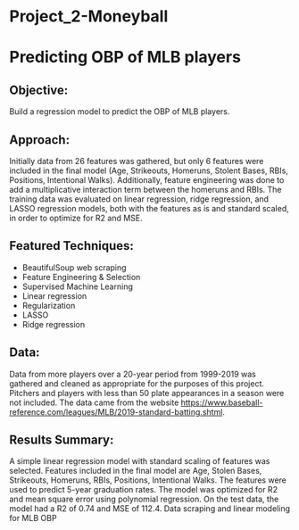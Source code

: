 # Project_2-Moneyball
# Predicting OBP of MLB players

## **Objective:**
Build a regression model to predict the OBP of MLB players.

## **Approach:**
Initially data from 26 features was gathered, but only 6 features were included in the final model (Age, Strikeouts, Homeruns, Stolent Bases, RBIs, Positions, Intentional Walks).  Additionally, feature engineering was done to add a multiplicative interaction term between the homeruns and RBIs.  The training data was evaluated on linear regression, ridge regression, and LASSO regression models, both with the features as is and standard scaled, in order to optimize for R2 and MSE.

## **Featured Techniques:**
- BeautifulSoup web scraping
- Feature Engineering & Selection
- Supervised Machine Learning
- Linear regression
- Regularization
- LASSO
- Ridge regression

## **Data:**
Data from more players over a 20-year period from 1999-2019 was gathered and cleaned as appropriate for the purposes of this project. Pitchers and players with less than 50 plate appearances in a season were not included. The data came from the website https://www.baseball-reference.com/leagues/MLB/2019-standard-batting.shtml.


## **Results Summary:**
A simple linear regression model with standard scaling of features was selected.  Features included in the final model are Age, Stolen Bases, Strikeouts, Homeruns, RBIs, Positions, Intentional Walks. The features were used to predict 5-year graduation rates. The model was optimized for R2 and mean square error using polynomial regression. On the test data, the model had a R2 of 0.74 and MSE of 112.4.
Data scraping and linear modeling for MLB OBP
